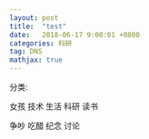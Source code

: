 ```yaml
---
layout: post
title:  "test"
date:   2018-06-17 9:00:01 +0800
categories: 科研
tag: DNS
mathjax: true
---
```



分类:

女孩
技术
生活
科研
读书

争吵
吃醋
纪念
讨论

